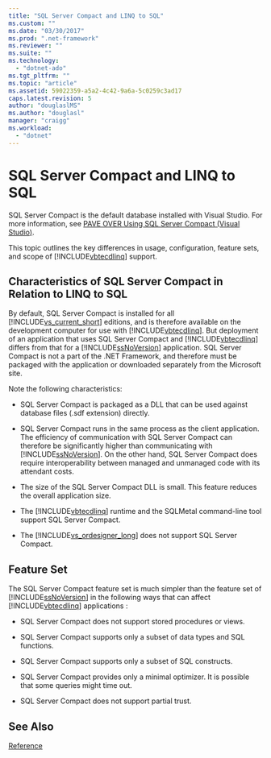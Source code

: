 ```yaml
---
title: "SQL Server Compact and LINQ to SQL"
ms.custom: ""
ms.date: "03/30/2017"
ms.prod: ".net-framework"
ms.reviewer: ""
ms.suite: ""
ms.technology: 
  - "dotnet-ado"
ms.tgt_pltfrm: ""
ms.topic: "article"
ms.assetid: 59022359-a5a2-4c42-9a6a-5c0259c3ad17
caps.latest.revision: 5
author: "douglaslMS"
ms.author: "douglasl"
manager: "craigg"
ms.workload: 
  - "dotnet"
---
```

# SQL Server Compact and LINQ to SQL
SQL Server Compact is the default database installed with Visual Studio. For more information, see [PAVE OVER Using SQL Server Compact (Visual Studio)](http://msdn.microsoft.com/library/13320dd1-94e5-4077-bf76-8df253695ccc).  
  
 This topic outlines the key differences in usage, configuration, feature sets, and scope of [!INCLUDE[vbtecdlinq](../../../../../../includes/vbtecdlinq-md.md)] support.  
  
## Characteristics of SQL Server Compact in Relation to LINQ to SQL  
 By default, SQL Server Compact is installed for all [!INCLUDE[vs_current_short](../../../../../../includes/vs-current-short-md.md)] editions, and is therefore available on the development computer for use with [!INCLUDE[vbtecdlinq](../../../../../../includes/vbtecdlinq-md.md)]. But deployment of an application that uses SQL Server Compact and [!INCLUDE[vbtecdlinq](../../../../../../includes/vbtecdlinq-md.md)] differs from that for a [!INCLUDE[ssNoVersion](../../../../../../includes/ssnoversion-md.md)] application. SQL Server Compact is not a part of the .NET Framework, and therefore must be packaged with the application or downloaded separately from the Microsoft site.  
  
 Note the following characteristics:  
  
-   SQL Server Compact is packaged as a DLL that can be used against database files (.sdf extension) directly.  
  
-   SQL Server Compact runs in the same process as the client application. The efficiency of communication with SQL Server Compact can therefore be significantly higher than communicating with [!INCLUDE[ssNoVersion](../../../../../../includes/ssnoversion-md.md)]. On the other hand, SQL Server Compact does require interoperability between managed and unmanaged code with its attendant costs.  
  
-   The size of the SQL Server Compact DLL is small. This feature reduces the overall application size.  
  
-   The [!INCLUDE[vbtecdlinq](../../../../../../includes/vbtecdlinq-md.md)] runtime and the SQLMetal command-line tool support SQL Server Compact.  
  
-   The [!INCLUDE[vs_ordesigner_long](../../../../../../includes/vs-ordesigner-long-md.md)] does not support SQL Server Compact.  
  
## Feature Set  
 The SQL Server Compact feature set is much simpler than the feature set of [!INCLUDE[ssNoVersion](../../../../../../includes/ssnoversion-md.md)] in the following ways that can affect [!INCLUDE[vbtecdlinq](../../../../../../includes/vbtecdlinq-md.md)] applications :  
  
-   SQL Server Compact does not support stored procedures or views.  
  
-   SQL Server Compact supports only a subset of data types and SQL functions.  
  
-   SQL Server Compact supports only a subset of SQL constructs.  
  
-   SQL Server Compact provides only a minimal optimizer. It is possible that some queries might time out.  
  
-   SQL Server Compact does not support partial trust.  
  
## See Also  
 [Reference](../../../../../../docs/framework/data/adonet/sql/linq/reference.md)
